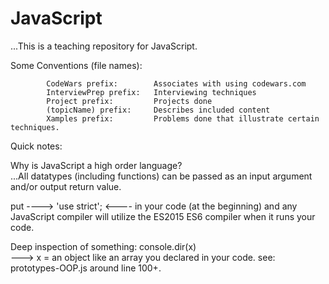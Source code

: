 # JavaScript        

...This is a teaching repository for JavaScript. 
           
Some Conventions (file names):

            CodeWars prefix:        Associates with using codewars.com
            InterviewPrep prefix:   Interviewing techniques
            Project prefix:         Projects done
            (topicName) prefix:     Describes included content  
            Xamples prefix:         Problems done that illustrate certain techniques.

Quick notes: 

Why is JavaScript a high order language?  
...All datatypes (including functions) can be passed as an input argument and/or output return value. 

put ----> 'use strict';  <---- in your code (at the beginning) and any JavaScript compiler will 
utilize the ES2015 ES6 compiler when it runs your code.

Deep inspection of something:   console.dir(x)  
            ---> x = an object like an array you declared in your code.  see:  prototypes-OOP.js  around line 100+.
 
